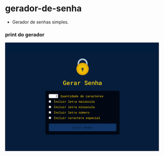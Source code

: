 # gerador-de-senha

- Gerador de senhas simples.

### print do gerador

![Print](https://github.com/gbxventura/gerador-de-senha/blob/main/src/imgs/print.png)
